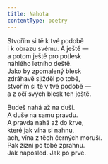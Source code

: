 ```yaml
---
title: Nahota
contentType: poetry
---
```


<section>

Stvořím si tě k tvé podobě  
i k obrazu svému. A ještě —  
a potom ještě pro potlesk  
náhlého letního deště.  
Jako by zpomalený blesk  
zdráhavě sjížděl po tobě,  
stvořím si tě v tvé podobě —  
a z očí svých blesk ten ještě.

Budeš nahá až na duši.  
A duše na samu pravdu.  
A pravda nahá až do krve,  
které jak vína si nahnu,  
ach, vína z těch černých moruší.  
Pak žízní po tobě zprahnu.  
Jak naposled. Jak po prve.

</section>
